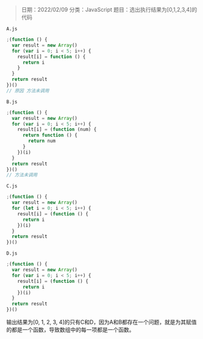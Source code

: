 > 日期：2022/02/09
分类：JavaScript
题目：选出执行结果为[0,1,2,3,4]的代码

`A.js`

```JavaScript
;(function () {
  var result = new Array()
  for (var i = 0; i < 5; i++) {
    result[i] = function () {
      return i
    }
  }
  return result
})()
// 原因 方法未调用

```

`B.js`

```JavaScript
;(function () {
  var result = new Array()
  for (var i = 0; i < 5; i++) {
    result[i] = (function (num) {
      return function () {
        return num
      }
    })(i)
  }
  return result
})()
// 方法未调用

```

`C.js`

```JavaScript
;(function () {
  var result = new Array()
  for (let i = 0; i < 5; i++) {
    result[i] = (function () {
      return i
    })(i)
  }
  return result
})()

```

`D.js`

```JavaScript
;(function () {
  var result = new Array()
  for (var i = 0; i < 5; i++) {
    result[i] = (function () {
      return i
    })(i)
  }
  return result
})()

```

输出结果为[0, 1, 2, 3, 4]的只有C和D，因为A和B都存在一个问题，就是为其赋值的都是一个函数，导致数组中的每一项都是一个函数。